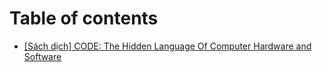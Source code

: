 # Table of contents

* [\[Sách dịch\] CODE: The Hidden Language Of Computer Hardware and Software](README.md)

